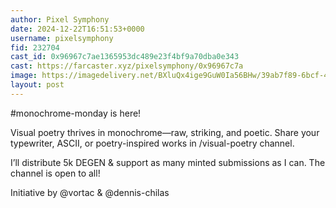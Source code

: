 ```yaml
---
author: Pixel Symphony
date: 2024-12-22T16:51:53+0000
username: pixelsymphony
fid: 232704
cast_id: 0x96967c7ae1365953dc489e23f4bf9a70dba0e343
cast: https://farcaster.xyz/pixelsymphony/0x96967c7a
image: https://imagedelivery.net/BXluQx4ige9GuW0Ia56BHw/39ab7f89-6bcf-4f35-161c-cb3ecba9ad00/original
layout: post
---
```


#monochrome-monday is here!

Visual poetry thrives in monochrome—raw, striking, and poetic. Share your typewriter, ASCII, or poetry-inspired works in /visual-poetry channel.

I’ll distribute 5k DEGEN & support as many minted submissions as I can. The channel is open to all!

Initiative by @vortac & @dennis-chilas

<img src='https://imagedelivery.net/BXluQx4ige9GuW0Ia56BHw/39ab7f89-6bcf-4f35-161c-cb3ecba9ad00/original' alt='' referrerpolicy='no-referrer'/>
